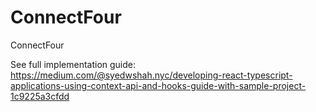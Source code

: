 # ConnectFour
ConnectFour

See full implementation guide: https://medium.com/@syedwshah.nyc/developing-react-typescript-applications-using-context-api-and-hooks-guide-with-sample-project-1c9225a3cfdd

